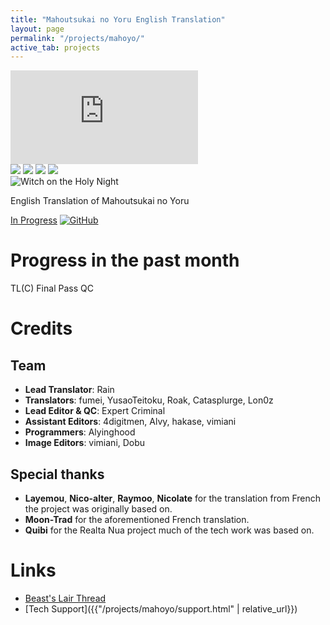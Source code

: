 ```yaml
---
title: "Mahoutsukai no Yoru English Translation"
layout: page
permalink: "/projects/mahoyo/"
active_tab: projects
---
```


<div id="project-header">
    <div id="project-showcase">
        <div id="active-item"></div>
        <div id="all-items">
            <div>
                <iframe src="https://www.youtube.com/embed/cvXA6mh9Y5I" frameborder="0"></iframe>
            </div>
            <img src="{{ "/assets/images/projects/mahoyo_screenshot_1.jpg" | relative_url }}">
            <img src="{{ "/assets/images/projects/mahoyo_screenshot_2.jpg" | relative_url }}">
            <img src="{{ "/assets/images/projects/mahoyo_screenshot_3.jpg" | relative_url }}">
            <img src="{{ "/assets/images/projects/mahoyo_screenshot_4.jpg" | relative_url }}">
        </div>
    </div>
    <div id="project-overview">
        <img id="project-logo" class="mahoyo-logo" src="{{ "/assets/images/projects/mahoyo_logo.svg" | relative_url }}" alt="Witch on the Holy Night">
        <p>English Translation of Mahoutsukai no Yoru</p>
        <div id="project-download">
            <a href="#" id="download-button" class="disabled">In Progress</a>
            <a href="https://github.com/Hollow-Moon"><img src="{{ "assets/images/icons/soc-icon-gh.svg" | relative_url }}" alt="GitHub"></a>
        </div>
    </div>
</div>
<script type="text/javascript" src="{{ "/assets/script/project-showcase.js" | relative_url }}"></script>

<div id="project-info">

<!-- This is rendered with JS -->
<div id="project-progress">
<h1>Progress in the past month</h1>
    <div id="legend">
        <span class="tlc">TL(C)</span>
        <span class="final-pass">Final Pass</span>
        <span class="qc">QC</span>
    </div>
</div>
<script type="text/javascript">
    const projectProgressStats = {
        "Chapter 1": {
            "totalPages": 334,
            "progress": { "TL(C)": 334, "Final Pass": 334, "QC": 334 }
        },
        "Chapter 1.5": {
            "totalPages": 306,
            "progress": { "TL(C)": 306, "Final Pass": 306, "QC": 306 }
        },
        "Chapter 2": {
            "totalPages": 247,
            "progress": { "TL(C)": 247, "Final Pass": 247, "QC": 247 }
        },
        "Chapter 3": {
            "totalPages": 45,
            "progress": { "TL(C)": 45, "Final Pass": 45, "QC": 45 }
        },
        "Chapter 4": {
            "totalPages": 225,
            "progress": { "TL(C)": 225, "Final Pass": 225, "QC": 225 }
        },
        "Chapter 5-I": {
            "totalPages": 428,
            "progress": { "TL(C)": 428, "Final Pass": 428, "QC": 428 }
        },
        "Chapter 5-II": {
            "totalPages": 538,
            "progress": { "TL(C)": 538, "Final Pass": 538, "QC": 538 }
        },
        "Chapter 6": {
            "totalPages": 374,
            "progress": { "TL(C)": 374, "Final Pass": 374, "QC": 343 },
            "diff": { "QC": 60 }
        },
        "Chapter 7": {
            "totalPages": 438,
            "progress": { "TL(C)": 438, "Final Pass": 438, "QC": 0 }
        },
        "Chapter 7 Extra": {
            "totalPages": 128,
            "progress": { "TL(C)": 128, "Final Pass": 128, "QC": 0 }
        },
        "Chapter 8": {
            "totalPages": 287,
            "progress": { "TL(C)": 287, "Final Pass": 287, "QC": 0 }
        },
        "Chapter 8 Extra": {
            "totalPages": 151,
            "progress": { "TL(C)": 151, "Final Pass": 151, "QC": 0 }
        },
        "Chapter 8.5": {
            "totalPages": 383,
            "progress": { "TL(C)": 383, "Final Pass": 383, "QC": 0 }
        },
        "Chapter 9": {
            "totalPages": 432,
            "progress": { "TL(C)": 432, "Final Pass": 169, "QC": 0 }
        },
        "Chapter 10": {
            "totalPages": 302,
            "progress": { "TL(C)": 302, "Final Pass": 0, "QC": 0 }
        },
        "Chapter 11": {
            "totalPages": 342,
            "progress": { "TL(C)": 342, "Final Pass": 0, "QC": 0 }
        },
        "Chapter 12": {
            "totalPages": 580,
            "progress": { "TL(C)": 580, "Final Pass": 0, "QC": 0 }
        },
        "Chapter 13": {
            "totalPages": 246,
            "progress": { "TL(C)": 246, "Final Pass": 0, "QC": 0 }
        },
        "All About Ploy": {
            "totalPages": 361,
            "progress": { "TL(C)": 361, "Final Pass": 0, "QC": 0 }
        },
        "Extra 1": {
            "totalPages": 248,
            "progress": { "TL(C)": 5, "Final Pass": 0, "QC": 0 }
        },
        "Extra 2": {
            "totalPages": 836,
            "progress": { "TL(C)": 43, "Final Pass": 0, "QC": 0 }
        }
    }
</script>
<script type="text/javascript" src="{{ "/assets/script/project-progress.js" | relative_url }}"></script>
<div id="project-credits">
<h1>Credits</h1>
<h2>Team</h2>
<ul>
    <li><b>Lead Translator</b>: Rain</li>
    <li><b>Translators</b>: fumei, YusaoTeitoku, Roak, Catasplurge, Lon0z</li>
    <li><b>Lead Editor & QC</b>: Expert Criminal</li>
    <li><b>Assistant Editors</b>: 4digitmen, Alvy, hakase, vimiani</li>
    <li><b>Programmers</b>: Alyinghood</li>
    <li><b>Image Editors</b>: vimiani, Dobu</li>
</ul>
<h2>Special thanks</h2>
<ul>
    <li><b>Layemou</b>, <b>Nico-alter</b>, <b>Raymoo</b>, <b>Nicolate</b> for the translation from French the project was originally based on.</li>
    <li><b>Moon-Trad</b> for the aforementioned French translation.</li>
    <li><b>Quibi</b> for the Realta Nua project much of the tech work was based on.</li>
</ul>
</div>
</div>

# Links

-   [Beast's Lair Thread](https://forums.nrvnqsr.com/showthread.php/8586)
-   [Tech Support]({{"/projects/mahoyo/support.html" | relative_url}})
